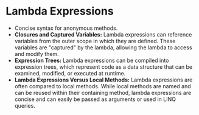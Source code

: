# Lambda Expressions

- Concise syntax for anonymous methods.
- **Closures and Captured Variables:** Lambda expressions can reference variables from the outer scope in which they are defined. These variables are "captured" by the lambda, allowing the lambda to access and modify them.
- **Expression Trees:** Lambda expressions can be compiled into expression trees, which represent code as a data structure that can be examined, modified, or executed at runtime.
- **Lambda Expressions Versus Local Methods:** Lambda expressions are often compared to local methods. While local methods are named and can be reused within their containing method, lambda expressions are concise and can easily be passed as arguments or used in LINQ queries.
